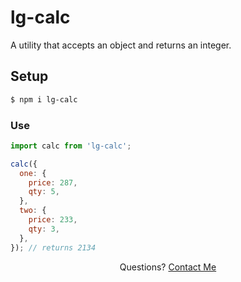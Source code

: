 # lg-calc

A utility that accepts an object and returns an integer. 

## Setup
```bash
$ npm i lg-calc
```

### Use

```js
import calc from 'lg-calc';

calc({
  one: {
    price: 287,
    qty: 5,
  },
  two: {
    price: 233,
    qty: 3,
  },
}); // returns 2134
```

<p align="center">Questions? <a href="mailto:6matbub@gmail.com">Contact Me</a></p>